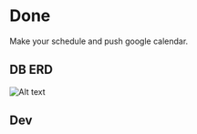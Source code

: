 # Done

Make your schedule and push google calendar.

## DB ERD
![Alt text](/doc/img/done.png)

## Dev
